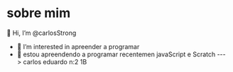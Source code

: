 # sobre mim
👋 Hi, I’m @carlosStrong
- 👀 I’m interested in  apreender a programar 
- 🌱 estou apreendendo a programar recentemen javaScript e Scratch
--->
carlos eduardo   n:2   1B
